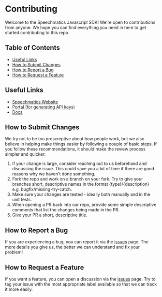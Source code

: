 # Contributing

Welcome to the Speechmatics Javascript SDK! We're open to contributions from anyone. We hope you can find everything you need in here to get started contributing to this repo.

## Table of Contents

- [Useful Links](#useful-links)
- [How to Submit Changes](#how-to-submit-changes)
- [How to Report a Bug](#how-to-report-a-bug)
- [How to Request a Feature](#how-to-request-a-feature)

## Useful Links

- [Speechmatics Website](https://www.speechmatics.com/)
- [Portal (for generating API keys)](https://portal.speechmatics.com/manage-access/)
- [Docs](https://docs.speechmatics.com/)

## How to Submit Changes

We try not to be too prescreptive about how people work, but we also believe in helping make things easier by following a couple of basic steps. If you follow these recommendations, it should make the review process simpler and quicker:

1. If your change is large, consider reaching out to us beforehand and discussing the issue. This could save you a lot of time if there are good reasons why we haven't done something.
2. Fork the repo and work on a branch on your fork. Try to give your branches short, descriptive names in the format {type}/{description} e.g. bugfix/missing-try-catch.
3. Make sure your changes are tested - ideally both manually and in the unit tests.
4. When opening a PR back into our repo, provide some simple descriptive comments that list the changes being made in the PR.
5. Give your PR a short, descriptive title.

## How to Report a Bug

If you are experiencing a bug, you can report it via the [issues](https://github.com/speechmatics/speechmatics-rs/issues) page.  The more details you give us, the better we can understand and fix your problem!

## How to Request a Feature

If you want a feature, you can open a discussion via the [issues](https://github.com/speechmatics/speechmatics-rs/issues) page. Try to tag your issue with the most appropriate label available so that we can track it more easily.
